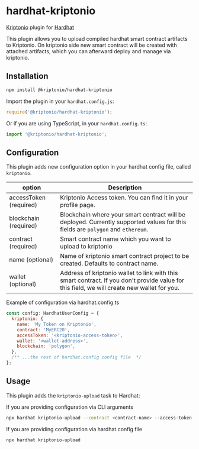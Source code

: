 # hardhat-kriptonio

[Kriptonio](https://kriptonio.com/) plugin for [Hardhat](https://hardhat.org)

This plugin allows you to upload compiled hardhat smart contract artifacts to Kriptonio. On kriptonio side new smart contract will be created with attached artifacts, which you can afterward deploy and manage via kriptonio.

## Installation

```bash
npm install @kriptonio/hardhat-kriptonio
```

Import the plugin in your `hardhat.config.js`:

```js
require('@kriptonio/hardhat-kriptonio');
```

Or if you are using TypeScript, in your `hardhat.config.ts`:

```ts
import '@kriptonio/hardhat-kriptonio';
```

## Configuration

This plugin adds new configuration option in your hardhat config file, called `kriptonio`.

| option                 | Description                                                                                                                                 |
| ---------------------- | ------------------------------------------------------------------------------------------------------------------------------------------- |
| accessToken (required) | Kriptonio Access token. You can find it in your profile page.                                                                               |
| blockchain (required)  | Blockchain where your smart contract will be deployed. Currently supported values for this fields are `polygon` and `ethereum`.             |
| contract (required)    | Smart contract name which you want to upload to kriptonio                                                                                   |
| name (optional)        | Name of kriptonio smart contract project to be created. Defaults to contract name.                                                          |
| wallet (optional)      | Address of kriptonio wallet to link with this smart contract. If you don't provide value for this field, we will create new wallet for you. |

Example of configuration via hardhat.config.ts

```js
const config: HardhatUserConfig = {
  kriptonio: {
    name: 'My Token on Kriptonio',
    contract: 'MyERC20',
    accessToken: '<kriptonio-access-token>',
    wallet: '<wallet-address>',
    blockchain: 'polygon',
  },
  /** ...the rest of hardhat.config config file  */
};
```

## Usage

This plugin adds the `kriptonio-upload` task to Hardhat:

If you are providing configuration via CLI arguments

```bash
npx hardhat kriptonio-upload --contract <contract-name> --access-token <kriptonio-access-token> --wallet <wallet-address> --blockchain <blockchain-type, eg: polygon>
```

If you are providing configuration via hardhat.config file

```bash
npx hardhat kriptonio-upload
```
